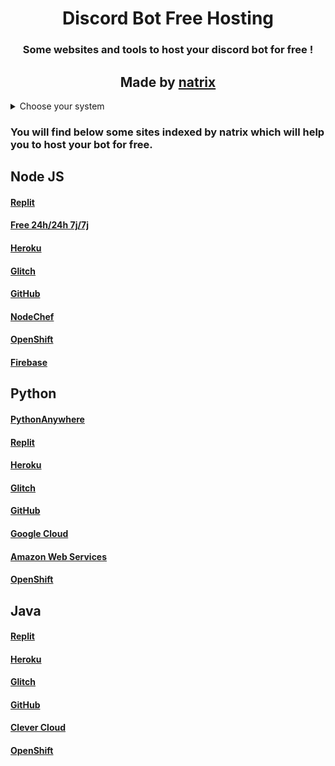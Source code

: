 <div align="center"> 
<h1>Discord Bot Free Hosting</h1>
<h3>Some websites and tools to host your discord bot for free !<h3/>
<h2>Made by <a href="https://github.com/natrixdev">natrix</a></h2>
</div> 


<details>
  <summary>Choose your system</summary>
 <ol>
    <li>
      <a href="#nodejs">Node JS</a>
    </li>
    <li>
      <a href="#python">Python</a>
    </li>
    <li><a href="#java">Java</a></li>
  </ol>
</details>

### You will find below some sites indexed by natrix which will help you to host your bot for free.



## Node JS 

#### [Replit](https://replit.com/~)
#### [Free 24h/24h 7j/7j](https://discord.gg/Fx2VEbhyAv)
#### [Heroku](https://www.heroku.com)
#### [Glitch](https://glitch.com)
#### [GitHub](https://github.com)
#### [NodeChef](https://www.nodechef.com)
#### [OpenShift](https://www.ibm.com/cloud/openshift)
#### [Firebase](https://firebase.google.com)

## Python 

#### [PythonAnywhere](https://www.pythonanywhere.com)
#### [Replit](https://replit.com/~)
#### [Heroku](https://www.heroku.com)
#### [Glitch](https://glitch.com)
#### [GitHub](https://github.com)
#### [Google Cloud](cloud.google.com)
#### [Amazon Web Services](https://aws.amazon.com)
#### [OpenShift](https://www.ibm.com/cloud/openshift)

## Java

#### [Replit](https://replit.com/~)
#### [Heroku](https://www.heroku.com)
#### [Glitch](https://glitch.com)
#### [GitHub](https://github.com)
#### [Clever Cloud](www.clever-cloud.com/)
#### [OpenShift](https://www.ibm.com/cloud/openshift)
